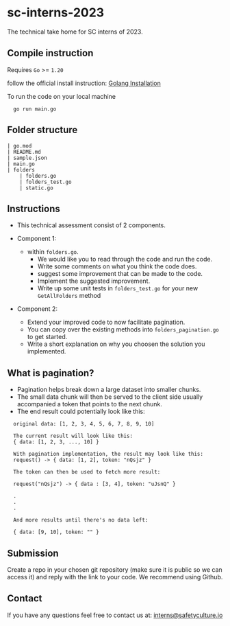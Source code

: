 # sc-interns-2023

The technical take home for SC interns of 2023.

## Compile instruction

Requires `Go` >= `1.20`

follow the official install instruction: [Golang Installation](https://go.dev/doc/install)

To run the code on your local machine
```
  go run main.go
```

## Folder structure

```
| go.mod
| README.md
| sample.json
| main.go
| folders
    | folders.go
    | folders_test.go
    | static.go
```

## Instructions

- This technical assessment consist of 2 components.
- Component 1:
  - within `folders.go`. 
    - We would like you to read through the code and run the code.
    - Write some comments on what you think the code does.
    - suggest some improvement that can be made to the code.
    - Implement the suggested improvement.
    - Write up some unit tests in `folders_test.go` for your new `GetAllFolders` method

- Component 2:
  - Extend your improved code to now facilitate pagination. 
  - You can copy over the existing methods into `folders_pagination.go` to get started.
  - Write a short explanation on why you choosen the solution you implemented.

## What is pagination?
  - Pagination helps break down a large dataset into smaller chunks.
  - The small data chunk will then be served to the client side usually accompanied a token that points to the next chunk.
  - The end result could potentially look like this:
```
  original data: [1, 2, 3, 4, 5, 6, 7, 8, 9, 10]
  
  The current result will look like this:
  { data: [1, 2, 3, ..., 10] }
  
  With pagination implementation, the result may look like this:
  request() -> { data: [1, 2], token: "nQsjz" }

  The token can then be used to fetch more result:
  
  request("nQsjz") -> { data : [3, 4], token: "uJsnQ" }

  .
  .
  .

  And more results until there's no data left:
  
  { data: [9, 10], token: "" }
```

## Submission

Create a repo in your chosen git repository (make sure it is public so we can access it) and reply with the link to your code. We recommend using Github. 


## Contact

If you have any questions feel free to contact us at: interns@safetyculture.io